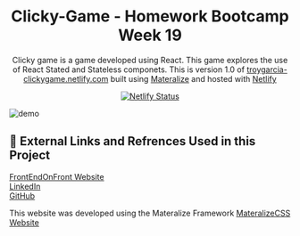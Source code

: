 <h1 align="center">
  Clicky-Game - Homework Bootcamp Week 19
</h1>
<p align="center">
  Clicky game is a game developed using React. This game explores the use of React Stated and Stateless componets. This is version 1.0 of <a href="https://troygarcia-clickygame.netlify.com/" target="_blank">troygarcia-clickygame.netlify.com</a> built using <a href="https://materializecss.com/" target="_blank">Materalize</a> and hosted with <a href="https://www.netlify.com/" target="_blank">Netlify</a>
</p>

<p align="center">
  
  <a href="https://app.netlify.com/sites/garciat427/deploys" target="_blank">
    <img src="https://api.netlify.com/api/v1/badges/840db4f7-227b-4c81-94a8-3bb5d5032c17/deploy-status" alt="Netlify Status" />
  </a>
</p>

![demo](https://i.gyazo.com/73f8d4548a375fe93ffb9d9fb6d10ed8.png)

## 🔗 External Links and Refrences Used in this Project
[FrontEndOnFront Website](https://frontendonfront.com/)  
[LinkedIn](www.linkedin.com/in/garciat427)  
[GitHub](https://github.com/Garciat427/)  

This website was developed using the Materalize Framework
[MateralizeCSS Website](https://materializecss.com/)  
